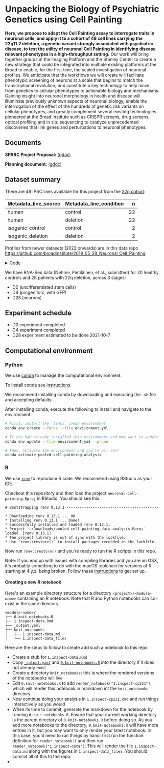 # Unpacking the Biology of Psychiatric Genetics using Cell Painting


**Here, we propose to adapt the Cell Painting assay to interrogate traits in neuronal cells, and apply it to a cohort of 48 cell lines carrying the 22q11.2 deletion, a genetic variant strongly associated with psychiatric disease, to test the utility of neuronal Cell Painting in identifying disease relevant phenotypes in a high-throughput setting.** Our work will bring together groups at the Imaging Platform and the Stanley Center to create a new strategy that could be integrated into multiple existing platforms at the Broad to enable, for the first time, the scaled investigation of neuronal profiles. We anticipate that the workflows we will create will facilitate phenotypic screening of neurons at a scale that begins to match the transcriptional revolution, and constitute a key technology to help move from genetics to cellular phenotypes to actionable biology and mechanisms. Gaining insight into neuronal morphology in health and disease will illuminate previously unknown aspects of neuronal biology, enable the interrogation of the effect of the hundreds of genetic risk variants on cellular phenotypes, and greatly complement several existing technologies pioneered at the Broad Institute such as CRISPR screens, drug screens, optical profiling and in situ sequencing to catalyze unprecedented discoveries that link genes and perturbations to neuronal phenotypes.


## Documents

**SPARC Project Proposal:** [(gdoc)](https://docs.google.com/document/d/19uRqfbbwfTVl0vm1ubchO0tccvPs7kpXKlHxpxEDaHU/edit)

**Planning document:** [(gdoc)](https://docs.google.com/document/d/1zEamFSAhJfkR7JPTmALCSpijIo1l7a-KzY32LPFUR48/edit)


## Dataset summary

There are 48 IPSC lines available for this project from the [22q cohort](https://docs.google.com/spreadsheets/d/1ShXDddzO5mK7-C6G_BQYM3H7y8-2sGOOUn5uRX6SXVk/edit#gid=0):


|Metadata_line_source |Metadata_line_condition |  n|
|:--------------------|:-----------------------|--:|
|human                |control                 | 22|
|human                |deletion                | 22|
|isogenic_control     |control                 |  2|
|isogenic_deletion    |deletion                |  2|

Profiles from newer datasets (2022 onwards) are in this data repo https://github.com/broadinstitute/2019_05_28_Neuronal_Cell_Painting

<details>
  <summary> Code </summary>
  
```r
read_tsv("metadata/NCP_STEM_1/platemap/BR_NCP_STEM_1.txt") %>% 
  distinct(line_ID, line_condition, line_source) %>% count(line_source, line_condition) %>% 
  knitr::kable()
```
  
</details>


We have RNA-Seq data (Nehme, Pietiläinen, et al., submitted) for 20 healthy controls and 28 patients with 22q deletion, across 3 stages:
 
- D0 (undifferentiated stem cells)
- D4 (progenitors, with GFP)
- D28 (neurons)

## Experiment schedule

- D0 experiment completed 
- D4 experiment completed 
- D28 experiment estimated to be done 2021-10-7

## Computational environment

### Python

We use [conda](https://docs.conda.io/en/latest/) to manage the computational environment.

To install conda see [instructions](https://docs.conda.io/en/latest/miniconda.html).

We recommend installing conda by downloading and executing the `.sh` file and accepting defaults.

After installing conda, execute the following to install and navigate to the environment:

```bash
# First, install the `lincs` conda environment
conda env create --force --file environment.yml

# If you had already installed this environment and now want to update it
conda env update --file environment.yml --prune

# Then, activate the environment and you're all set!
conda activate pooled-cell-painting-analysis
```

### R

We use [`renv`](https://rstudio.github.io/renv/index.html) to reproduce R code. 
We recommend using RStudio as your IDE.

Checkout this repository and then load the project `neuronal-cell-painting.Rproj` in RStudio. 
You should see this

```
# Bootstrapping renv 0.13.1 --------------------------------------------------
* Downloading renv 0.13.1 ... OK
* Installing renv 0.13.1 ... Done!
* Successfully installed and loaded renv 0.13.1.
* Project '~/Downloads/pooled-cell-painting-data-analysis.Rproj' loaded. [renv 0.13.1]
* The project library is out of sync with the lockfile.
* Use `renv::restore()` to install packages recorded in the lockfile.
```

Now run `renv::restore()` and you're ready to run the R scripts in this repo.

Note: If you end up with issues with compiling libraries and you are on OSX, it's probably something to do with the macOS toolchain for versions of R starting at 4.y.z. being broken. 
Follow these [instructions](https://thecoatlessprofessor.com/programming/cpp/r-compiler-tools-for-rcpp-on-macos/) to get set up.

#### Creating a new R notebook

Here's an example directory structure for a directory `<project>/<module-name>` containing an R notebook.
Note that R and Python notebooks can co-exist in the same directory 

```
<module-name>/
├── 0.knit-notebooks.R
├── 1.inspect-data.Rmd
├── _output.yaml
├── knit_notebooks
│   ├── 1.inspect-data.md
│   └── 1.inspect-data_files
```

Here are the steps to follow to create add such a notebook to this repo

- Create a stub for `1.inspect-data.Rmd` 
- Copy [`_output.yaml`](https://gist.github.com/shntnu/12f5124fc0b8d9fbcef2765b89af9668) and [`0.knit-notebooks.R`](https://gist.github.com/shntnu/db9794e3d2ffbed09e290ffbb150512f) into the directory if it does not already exist
- Create a directory `knit_notebooks`; this is where the rendered versions of the notebooks will live
- Edit `0.knit-notebooks.R` to add `render_notebook("1.inspect-cp221")`, which will render this notebook in markdown int the `knit_notebooks` directory
- Now continue doing your analysis in `1.inspect-cp221.Rmd` and run things interactively as you would
- When its time to commit, generate the markdown for the notebook by running `0.knit-notebooks.R`. Ensure that your current working directory is the parent directory of `0.knit-notebooks.R` before doing so. As you add more notebooks to the directory, `0.knit-notebooks.R` will have more entries in it, but you may want to only render your latest notebook. In this case, you'd need to run things by hand: first run the function definition for `render_notebook()` and then run `render_notebook("1.inspect-data")`. This will render the file `1.inspect-data.md` along with the figures in `1.inspect-data_files`. You should commit all of this to the repo.
- 
